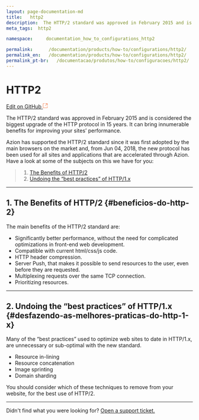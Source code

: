 ```yaml
---
layout: page-documentation-md
title:   http2
description:  The HTTP/2 standard was approved in February 2015 and is considered the biggest upgrade of the HTTP protocol in 15 years.
meta_tags:  http2

namespace:     documentation_how_to_configurations_http2

permalink:      /documentation/products/how-to/configurations/http2/
permalink_en:   /documentation/products/how-to/configurations/http2/
permalink_pt-br:   /documentacao/produtos/how-to/configuracoes/http2/
---
```

# HTTP2

[Edit on GitHub <svg width="14" height="14" xmlns="http://www.w3.org/2000/svg"><g fill="none" stroke="#F3652B"><path d="M4.81.71H.672v11.43H12.1V8.001" stroke-width=".8"/><path d="M6.87.786h5.155V5.94M6.31 6.5L12.026.786"/></g></svg>](https://github.com/aziontech/docs_en/edit/master/how-to/configurations/http2/index.md)

The HTTP/2 standard was approved in February 2015 and is considered the biggest upgrade of the HTTP protocol in 15 years. It can bring innumerable benefits for improving your sites’ performance.

Azion has supported the HTTP/2 standard since it was first adopted by the main browsers on the market and, from Jun 04, 2018, the new protocol has been used for all sites and applications that are accelerated through Azion. Have a look at some of the subjects on this we have for you:

> 1. [The Benefits of HTTP/2](#beneficios-do-http-2)
> 2. [Undoing the “best practices” of HTTP/1.x](#desfazendo-as-melhores-praticas-do-http-1-x)

---

## 1. The Benefits of HTTP/2 {#beneficios-do-http-2}

The main benefits of the HTTP/2 standard are:

* Significantly better performance, without the need for complicated optimizations in front-end web development.
* Compatible with current html/css/js code.
* HTTP header compression.
* Server Push, that makes it possible to send resources to the user, even before they are requested.
* Multiplexing requests over the same TCP connection.
* Prioritizing resources.

---

## 2. Undoing the “best practices” of HTTP/1.x {#desfazendo-as-melhores-praticas-do-http-1-x}

Many of the “best practices” used to optimize web sites to date in HTTP/1.x, are unnecessary or sub-optimal with the new standard.

* Resource in-lining
* Resource concatenation
* Image sprinting
* Domain sharding

You should consider which of these techniques to remove from your website, for the best use of HTTP/2.

---

Didn't find what you were looking for? [Open a support ticket.](https://tickets.azion.com/)  
